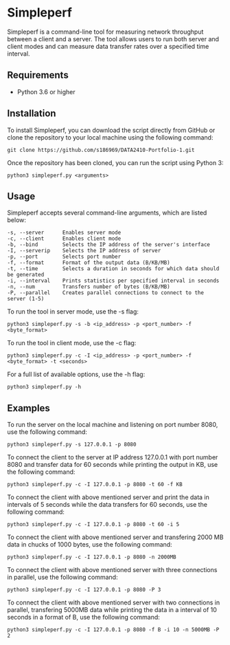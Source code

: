 # Simpleperf
Simpleperf is a command-line tool for measuring network throughput between a client and a server. The tool allows users to run both server and client modes and can measure data transfer rates over a specified time interval.

## Requirements
* Python 3.6 or higher

## Installation
To install Simpleperf, you can download the script directly from GitHub or clone the repository to your local machine using the following command:

```
git clone https://github.com/s186969/DATA2410-Portfolio-1.git
```

Once the repository has been cloned, you can run the script using Python 3:

```
python3 simpleperf.py <arguments>
```

## Usage
Simpleperf accepts several command-line arguments, which are listed below:

```
-s, --server      Enables server mode
-c, --client      Enables client mode
-b, --bind        Selects the IP address of the server's interface
-I, --serverip    Selects the IP address of server
-p, --port        Selects port number
-f, --format      Format of the output data (B/KB/MB)
-t, --time        Selects a duration in seconds for which data should be generated
-i, --interval    Prints statistics per specified interval in seconds
-n, --num         Transfers number of bytes (B/KB/MB)
-P, --parallel    Creates parallel connections to connect to the server (1-5)
```

To run the tool in server mode, use the -s flag:
```
python3 simpleperf.py -s -b <ip_address> -p <port_number> -f <byte_format>
```

To run the tool in client mode, use the -c flag:
```
python3 simpleperf.py -c -I <ip_address> -p <port_number> -f <byte_format> -t <seconds>
```

For a full list of available options, use the -h flag:
```
python3 simpleperf.py -h
```

## Examples
To run the server on the local machine and listening on port number 8080, use the following command:
```
python3 simpleperf.py -s 127.0.0.1 -p 8080
```

To connect the client to the server at IP address 127.0.0.1 with port number 8080 and transfer data for 60 seconds while printing the output in KB, use the following command:

```
python3 simpleperf.py -c -I 127.0.0.1 -p 8080 -t 60 -f KB
```

To connect the client with above mentioned server and print the data in intervals of 5 seconds while the data transfers for 60 seconds, use the following command:
```
python3 simpleperf.py -c -I 127.0.0.1 -p 8080 -t 60 -i 5
```

To connect the client with above mentioned server and transfering 2000 MB data in chucks of 1000 bytes, use the following command:
```
python3 simpleperf.py -c -I 127.0.0.1 -p 8080 -n 2000MB
```

To connect the client with above mentioned server with three connections in parallel, use the following command:
```
python3 simpleperf.py -c -I 127.0.0.1 -p 8080 -P 3
```

To connect the client with above mentioned server with two connections in parallel, transfering 5000MB data while printing the data in a interval of 10 seconds in a format of B, use the following command:
```
python3 simpleperf.py -c -I 127.0.0.1 -p 8080 -f B -i 10 -n 5000MB -P 2
```
